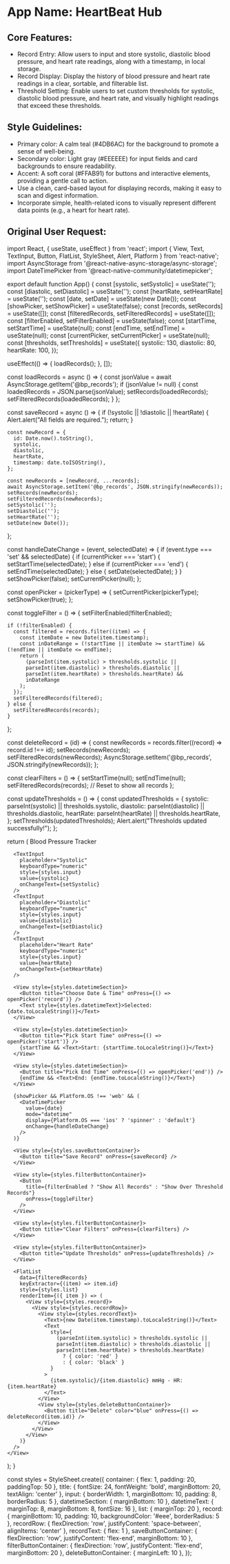 # **App Name**: HeartBeat Hub

## Core Features:

- Record Entry: Allow users to input and store systolic, diastolic blood pressure, and heart rate readings, along with a timestamp, in local storage.
- Record Display: Display the history of blood pressure and heart rate readings in a clear, sortable, and filterable list.
- Threshold Setting: Enable users to set custom thresholds for systolic, diastolic blood pressure, and heart rate, and visually highlight readings that exceed these thresholds.

## Style Guidelines:

- Primary color: A calm teal (#4DB6AC) for the background to promote a sense of well-being.
- Secondary color: Light gray (#EEEEEE) for input fields and card backgrounds to ensure readability.
- Accent: A soft coral (#FFAB91) for buttons and interactive elements, providing a gentle call to action.
- Use a clean, card-based layout for displaying records, making it easy to scan and digest information.
- Incorporate simple, health-related icons to visually represent different data points (e.g., a heart for heart rate).

## Original User Request:
import React, { useState, useEffect } from 'react';
import { View, Text, TextInput, Button, FlatList, StyleSheet, Alert, Platform } from 'react-native';
import AsyncStorage from '@react-native-async-storage/async-storage';
import DateTimePicker from '@react-native-community/datetimepicker';

export default function App() {
  const [systolic, setSystolic] = useState('');
  const [diastolic, setDiastolic] = useState('');
  const [heartRate, setHeartRate] = useState('');
  const [date, setDate] = useState(new Date());
  const [showPicker, setShowPicker] = useState(false);
  const [records, setRecords] = useState([]);
  const [filteredRecords, setFilteredRecords] = useState([]);
  const [filterEnabled, setFilterEnabled] = useState(false);
  const [startTime, setStartTime] = useState(null);
  const [endTime, setEndTime] = useState(null);
  const [currentPicker, setCurrentPicker] = useState(null);
  const [thresholds, setThresholds] = useState({
    systolic: 130,
    diastolic: 80,
    heartRate: 100,
  });

  useEffect(() => {
    loadRecords();
  }, []);

  const loadRecords = async () => {
    const jsonValue = await AsyncStorage.getItem('@bp_records');
    if (jsonValue != null) {
      const loadedRecords = JSON.parse(jsonValue);
      setRecords(loadedRecords);
      setFilteredRecords(loadedRecords);
    }
  };

  const saveRecord = async () => {
    if (!systolic || !diastolic || !heartRate) {
      Alert.alert("All fields are required.");
      return;
    }

    const newRecord = {
      id: Date.now().toString(),
      systolic,
      diastolic,
      heartRate,
      timestamp: date.toISOString(),
    };

    const newRecords = [newRecord, ...records];
    await AsyncStorage.setItem('@bp_records', JSON.stringify(newRecords));
    setRecords(newRecords);
    setFilteredRecords(newRecords);
    setSystolic('');
    setDiastolic('');
    setHeartRate('');
    setDate(new Date());
  };

  const handleDateChange = (event, selectedDate) => {
    if (event.type === 'set' && selectedDate) {
      if (currentPicker === 'start') {
        setStartTime(selectedDate);
      } else if (currentPicker === 'end') {
        setEndTime(selectedDate);
      } else {
        setDate(selectedDate);
      }
    }
    setShowPicker(false);
    setCurrentPicker(null);
  };

  const openPicker = (pickerType) => {
    setCurrentPicker(pickerType);
    setShowPicker(true);
  };

  const toggleFilter = () => {
    setFilterEnabled(!filterEnabled);

    if (!filterEnabled) {
      const filtered = records.filter((item) => {
        const itemDate = new Date(item.timestamp);
        const inDateRange = (!startTime || itemDate >= startTime) && (!endTime || itemDate <= endTime);
        return (
          (parseInt(item.systolic) > thresholds.systolic ||
          parseInt(item.diastolic) > thresholds.diastolic ||
          parseInt(item.heartRate) > thresholds.heartRate) &&
          inDateRange
        );
      });
      setFilteredRecords(filtered);
    } else {
      setFilteredRecords(records);
    }
  };

  const deleteRecord = (id) => {
    const newRecords = records.filter((record) => record.id !== id);
    setRecords(newRecords);
    setFilteredRecords(newRecords);
    AsyncStorage.setItem('@bp_records', JSON.stringify(newRecords));
  };

  const clearFilters = () => {
    setStartTime(null);
    setEndTime(null);
    setFilteredRecords(records); // Reset to show all records
  };

  const updateThresholds = () => {
    const updatedThresholds = {
      systolic: parseInt(systolic) || thresholds.systolic,
      diastolic: parseInt(diastolic) || thresholds.diastolic,
      heartRate: parseInt(heartRate) || thresholds.heartRate,
    };
    setThresholds(updatedThresholds);
    Alert.alert("Thresholds updated successfully!");
  };

  return (
    <View style={styles.container}>
      <Text style={styles.title}>Blood Pressure Tracker</Text>

      <TextInput
        placeholder="Systolic"
        keyboardType="numeric"
        style={styles.input}
        value={systolic}
        onChangeText={setSystolic}
      />
      <TextInput
        placeholder="Diastolic"
        keyboardType="numeric"
        style={styles.input}
        value={diastolic}
        onChangeText={setDiastolic}
      />
      <TextInput
        placeholder="Heart Rate"
        keyboardType="numeric"
        style={styles.input}
        value={heartRate}
        onChangeText={setHeartRate}
      />

      <View style={styles.datetimeSection}>
        <Button title="Choose Date & Time" onPress={() => openPicker('record')} />
        <Text style={styles.datetimeText}>Selected: {date.toLocaleString()}</Text>
      </View>

      <View style={styles.datetimeSection}>
        <Button title="Pick Start Time" onPress={() => openPicker('start')} />
        {startTime && <Text>Start: {startTime.toLocaleString()}</Text>}
      </View>

      <View style={styles.datetimeSection}>
        <Button title="Pick End Time" onPress={() => openPicker('end')} />
        {endTime && <Text>End: {endTime.toLocaleString()}</Text>}
      </View>

      {showPicker && Platform.OS !== 'web' && (
        <DateTimePicker
          value={date}
          mode="datetime"
          display={Platform.OS === 'ios' ? 'spinner' : 'default'}
          onChange={handleDateChange}
        />
      )}

      <View style={styles.saveButtonContainer}>
        <Button title="Save Record" onPress={saveRecord} />
      </View>

      <View style={styles.filterButtonContainer}>
        <Button
          title={filterEnabled ? "Show All Records" : "Show Over Threshold Records"}
          onPress={toggleFilter}
        />
      </View>

      <View style={styles.filterButtonContainer}>
        <Button title="Clear Filters" onPress={clearFilters} />
      </View>

      <View style={styles.filterButtonContainer}>
        <Button title="Update Thresholds" onPress={updateThresholds} />
      </View>

      <FlatList
        data={filteredRecords}
        keyExtractor={(item) => item.id}
        style={styles.list}
        renderItem={({ item }) => (
          <View style={styles.record}>
            <View style={styles.recordRow}>
              <View style={styles.recordText}>
                <Text>{new Date(item.timestamp).toLocaleString()}</Text>
                <Text
                  style={
                    (parseInt(item.systolic) > thresholds.systolic ||
                    parseInt(item.diastolic) > thresholds.diastolic ||
                    parseInt(item.heartRate) > thresholds.heartRate)
                      ? { color: 'red' }
                      : { color: 'black' }
                  }
                >
                  {item.systolic}/{item.diastolic} mmHg - HR: {item.heartRate}
                </Text>
              </View>
              <View style={styles.deleteButtonContainer}>
                <Button title="Delete" color="blue" onPress={() => deleteRecord(item.id)} />
              </View>
            </View>
          </View>
        )}
      />
    </View>
  );
}

const styles = StyleSheet.create({
  container: { flex: 1, padding: 20, paddingTop: 50 },
  title: { fontSize: 24, fontWeight: 'bold', marginBottom: 20, textAlign: 'center' },
  input: { borderWidth: 1, marginBottom: 10, padding: 8, borderRadius: 5 },
  datetimeSection: { marginBottom: 10 },
  datetimeText: { marginTop: 8, marginBottom: 8, fontSize: 16 },
  list: { marginTop: 20 },
  record: { marginBottom: 10, padding: 10, backgroundColor: '#eee', borderRadius: 5 },
  recordRow: { flexDirection: 'row', justifyContent: 'space-between', alignItems: 'center' },
  recordText: { flex: 1 },
  saveButtonContainer: { flexDirection: 'row', justifyContent: 'flex-end', marginBottom: 10 },
  filterButtonContainer: { flexDirection: 'row', justifyContent: 'flex-end', marginBottom: 20 },
  deleteButtonContainer: { marginLeft: 10 },
});
  